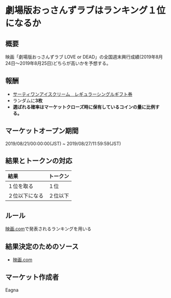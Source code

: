 # 劇場版おっさんずラブはランキング１位になるか
## 概要

映画「劇場版おっさんずラブ LOVE or DEAD」の全国週末興行成績(2019年8月24日～2019年8月25日)どちらが高いかを予想する。

## 報酬

- [サーティワンアイスクリーム　レギュラーシングルギフト券](https://giftee.co/gifts/detail/652/sku/629)
- ランダムに**3枚**
- **選ばれる確率はマーケットクローズ時に保有しているコインの量に比例する。**

## マーケットオープン期間

2019/08/21/00:00:00(JST) ~ 2019/08/27/11:59:59(JST)

## 結果とトークンの対応

| 結果 | トークン |
|:---|:---|
| １位を取る | １位 |
| ２位以下になる | ２位以下 |

## ルール

[映画.com](https://eiga.com/ranking/)で発表されるランキングを用いる

## 結果決定のためのソース

- [映画.com](https://eiga.com/ranking/)

## マーケット作成者

Eagna